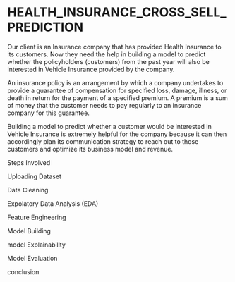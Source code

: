 # HEALTH_INSURANCE_CROSS_SELL_PREDICTION
 Our client is an Insurance company that has provided Health Insurance to its customers. Now they need the help in building a model to predict whether the policyholders (customers) from the past year will also be interested in Vehicle Insurance provided by the company.

An insurance policy is an arrangement by which a company undertakes to provide a guarantee of compensation for specified loss, damage, illness, or death in return for the payment of a specified premium. A premium is a sum of money that the customer needs to pay regularly to an insurance company for this guarantee.

Building a model to predict whether a customer would be interested in Vehicle Insurance is extremely helpful for the company because it can then accordingly plan its communication strategy to reach out to those customers and optimize its business model and revenue.

Steps Involved

Uploading Dataset

Data Cleaning

Expolatory Data Analysis (EDA)

Feature Engineering

Model Building

model Explainability

Model Evaluation

conclusion
